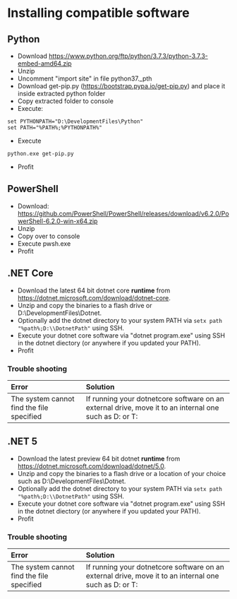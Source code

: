 <!-- TITLE: Installing Compatible Software -->
<!-- SUBTITLE: A quick summary of Installing Compatible Software -->

# Installing compatible software
## Python

  - Download
    <https://www.python.org/ftp/python/3.7.3/python-3.7.3-embed-amd64.zip>
  - Unzip
  - Uncomment "import site" in file python37._pth
  - Download get-pip.py (https://bootstrap.pypa.io/get-pip.py) and place
    it inside extracted python folder
  - Copy extracted folder to console
  - Execute:

```
set PYTHONPATH="D:\DevelopmentFiles\Python"
set PATH="%PATH%;%PYTHONPATH%"
```

  - Execute

`python.exe get-pip.py`

  - Profit

## PowerShell

  - Download:
    <https://github.com/PowerShell/PowerShell/releases/download/v6.2.0/PowerShell-6.2.0-win-x64.zip>
  - Unzip
  - Copy over to console
  - Execute pwsh.exe
  - Profit

## .NET Core

  - Download the latest 64 bit dotnet core **runtime** from
    <https://dotnet.microsoft.com/download/dotnet-core>.
  - Unzip and copy the binaries to a flash drive or
    D:\\DevelopmentFiles\\Dotnet.
  - Optionally add the dotnet directory to your system PATH via `setx
    path "%path%;D:\\DotnetPath"` using SSH.
  - Execute your dotnet core software via "dotnet program.exe" using SSH
    in the dotnet diectory (or anywhere if you updated your PATH).
  - Profit
### Trouble shooting
  Error | Solution
  :---- | :----
  The system cannot find the file specified | If running your dotnetcore software on an external drive, move it to an internal one such as D: or T:

## .NET 5

  - Download the latest preview 64 bit dotnet **runtime** from
    <https://dotnet.microsoft.com/download/dotnet/5.0>.
  - Unzip and copy the binaries to a flash drive or a location of your choice such as
    D:\\DevelopmentFiles\\Dotnet.
  - Optionally add the dotnet directory to your system PATH via `setx
    path "%path%;D:\\DotnetPath"` using SSH.
  - Execute your dotnet core software via "dotnet program.exe" using SSH
    in the dotnet diectory (or anywhere if you updated your PATH).
  - Profit
### Trouble shooting
  Error | Solution
  :---- | :----
  The system cannot find the file specified | If running your dotnetcore software on an external drive, move it to an internal one such as D: or T: